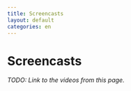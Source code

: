 ```yaml
---
title: Screencasts
layout: default
categories: en
---
```

# Screencasts

_TODO: Link to the videos from this page._